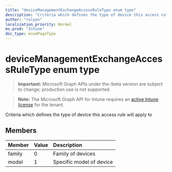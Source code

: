 ```yaml
---
title: "deviceManagementExchangeAccessRuleType enum type"
description: "Criteria which defines the type of device this access rule will apply to"
author: "rolyon"
localization_priority: Normal
ms.prod: "Intune"
doc_type: enumPageType
---
```


# deviceManagementExchangeAccessRuleType enum type

> **Important:** Microsoft Graph APIs under the /beta version are subject to change; production use is not supported.

> **Note:** The Microsoft Graph API for Intune requires an [active Intune license](https://go.microsoft.com/fwlink/?linkid=839381) for the tenant.

Criteria which defines the type of device this access rule will apply to

## Members
|Member|Value|Description|
|:---|:---|:---|
|family|0|Family of devices|
|model|1|Specific model of device|





